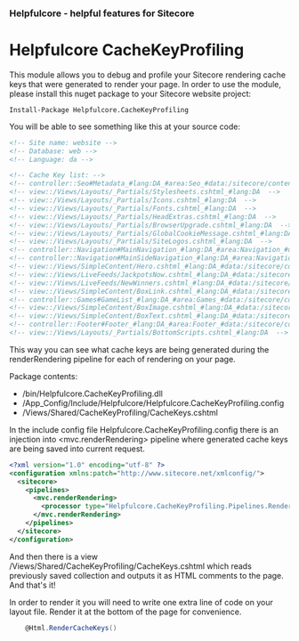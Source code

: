 ### Helpfulcore - helpful features for Sitecore
# Helpfulcore CacheKeyProfiling

This module allows you to debug and profile your Sitecore rendering cache keys that were generated to render your page.
In order to use the module, please install this nuget package to your Sitecore website project:
```
Install-Package Helpfulcore.CacheKeyProfiling
```

You will be able to see something like this at your source code:
```html
<!-- Site name: website -->
<!-- Database: web -->
<!-- Language: da -->

<!-- Cache Key list: -->
<!-- controller::Seo#Metadata_#lang:DA_#area:Seo_#data:/sitecore/content/sites/website/Home_#parm:_#qs:  -->
<!-- view::/Views/Layouts/_Partials/Stylesheets.cshtml_#lang:DA  -->
<!-- view::/Views/Layouts/_Partials/Icons.cshtml_#lang:DA  -->
<!-- view::/Views/Layouts/_Partials/Fonts.cshtml_#lang:DA  -->
<!-- view::/Views/Layouts/_Partials/HeadExtras.cshtml_#lang:DA  -->
<!-- view::/Views/Layouts/_Partials/BrowserUpgrade.cshtml_#lang:DA  -->
<!-- view::/Views/Layouts/_Partials/GlobalCookieMessage.cshtml_#lang:DA  -->
<!-- view::/Views/Layouts/_Partials/SiteLogos.cshtml_#lang:DA  -->
<!-- controller::Navigation#MainNavigation_#lang:DA_#area:Navigation_#data:/sitecore/content/sites/website/Home_#login:True_#parm:_#qs:  -->
<!-- controller::Navigation#MainSideNavigation_#lang:DA_#area:Navigation_#data:/sitecore/content/sites/website/Home_#login:True_#parm:_#qs:  -->
<!-- view::/Views/SimpleContent/Hero.cshtml_#lang:DA_#data:/sitecore/content/sites/website/website-content/heros/hero-test_#parm:_#qs:  -->
<!-- view::/Views/LiveFeeds/JackpotsNow.cshtml_#lang:DA_#data:/sitecore/content/sites/website/website-content/sidebar/website-jackpot-boxes/jackpotter-nu_#parm:_#qs:  -->
<!-- view::/Views/LiveFeeds/NewWinners.cshtml_#lang:DA_#data:/sitecore/content/sites/website/website-content/sidebar/website-winner-boxes/nye-vindere_#parm:_#qs:  -->
<!-- view::/Views/SimpleContent/BoxLink.cshtml_#lang:DA_#data:/sitecore/content/sites/website/website-content/sidebar/website-link-boxes/box-link-test_#parm:_#qs:  -->
<!-- controller::Games#GameList_#lang:DA_#area:Games_#data:/sitecore/content/sites/website/Home_#dev:Default#isMobile:False_#login:True_#parm:Hide Title=1&amp;Associated Tags={EA74A9BD-38C4-4012-80AE-95D443479470}|{2CCE6B9C-398A-457A-B86E-8F7D1B57B369}&amp;Page Size=17&amp;Hide Pagination=1&amp;Autocomplete Page Size=50_#qs:  -->
<!-- view::/Views/SimpleContent/BoxImage.cshtml_#lang:DA_#data:/sitecore/content/sites/website/website-content/sidebar/website-image-boxes/box-image-test-motiejus_#parm:_#qs:  -->
<!-- view::/Views/SimpleContent/BoxText.cshtml_#lang:DA_#data:/sitecore/content/sites/website/website-content/sidebar/website-text-boxes/box_#parm:_#qs:  -->
<!-- controller::Footer#Footer_#lang:DA_#area:Footer_#data:/sitecore/content/sites/website/Home_#parm:_#qs:  -->
<!-- view::/Views/Layouts/_Partials/BottomScripts.cshtml_#lang:DA  -->
```

This way you can see what cache keys are being generated during the renderRendering pipeline for each of rendering on your page.

Package contents:
- 	/bin/Helpfulcore.CacheKeyProfiling.dll
-	/App_Config/Include/Helpfulcore/Helpfulcore.CacheKeyProfiling.config
- 	/Views/Shared/CacheKeyProfiling/CacheKeys.cshtml

In the include config file Helpfulcore.CacheKeyProfiling.config there is an injection into <mvc.renderRendering> pipeline where generated cache keys are being saved into current request.
```xml
<?xml version="1.0" encoding="utf-8" ?>
<configuration xmlns:patch="http://www.sitecore.net/xmlconfig/">
  <sitecore>
    <pipelines>
      <mvc.renderRendering>
        <processor type="Helpfulcore.CacheKeyProfiling.Pipelines.RenderRendering.GatherCacheKeys, Helpfulcore.CacheKeyProfiling" patch:before="*[@type='Sitecore.Mvc.Pipelines.Response.RenderRendering.RenderFromCache, Sitecore.Mvc']" />
      </mvc.renderRendering>
    </pipelines>
  </sitecore>
</configuration>
```

And then there is a view /Views/Shared/CacheKeyProfiling/CacheKeys.cshtml which reads previously saved collection and outputs it as HTML comments to the page.
And that's it!

In order to render it you will need to write one extra line of code on your layout file. Render it at the bottom of the page for convenience.
```cs
	@Html.RenderCacheKeys()
```